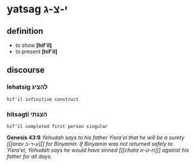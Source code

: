# yatsag י-צ-ג

## definition

- to show **\[hif'il\]**
- to present **\[hif'il\]**

## discourse

### lehatsig להציג

	hif'il infinitive construct

### hitsagti הצגתי

	hif'il completed first person singular

**Genesis 43:9**
*Yehudah says to his father Yisra'el that he will be a surety \[[[arav ע-ר-ב]]\] for Binyamin. If Binyamin was not returned safely to Yisra'el, Yehudah says he would have sinned \[[[chata ח-ט-א]]\] against his father for all days.*